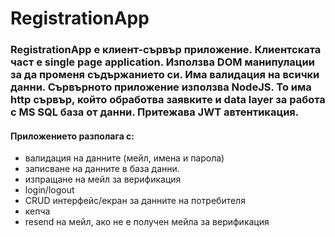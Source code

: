 # RegistrationApp

### RegistrationApp е клиент-сървър приложение. Клиентската част е single page application. Използва DOM манипулации за да променя съдържанието си. Има валидация на всички данни. Сървърното приложение използва NodeJS. То има http сървър, който обработва заявките и data layer за работа с MS SQL база от данни. Притежава JWT автентикация.

#### Приложението разполага с:
- валидация на данните (мейл, имена и парола)
- записване на данните в база данни.
- изпращане на мейл за верификация
- login/logout
- CRUD интерфейс/екран за данните на потребителя
- кепча
- resend на мейл, ако не е получен мейла за верификация
